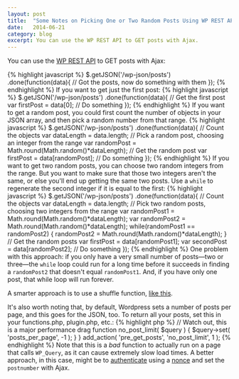 ```yaml
---
layout: post
title:  "Some Notes on Picking One or Two Random Posts Using WP REST API"
date:   2014-06-21
category: blog
excerpt: You can use the WP REST API to GET posts with Ajax.
---
```


You can use the [WP REST API](https://github.com/WP-API/WP-API) to GET posts with Ajax:

{% highlight javascript %}
$.getJSON('/wp-json/posts')
	.done(function(data){
		// Got the posts, now do something with them
	});
{% endhighlight %}
If you want to get just the first post:
{% highlight javascript %}
$.getJSON('/wp-json/posts')
	.done(function(data){
		// Get the first post
		var firstPost = data[0];
		// Do something
	});
{% endhighlight %}
If you want to get a random post, you could first count the number of objects in your JSON array, and then pick a random number from that range.
{% highlight javascript %}
$.getJSON('/wp-json/posts')
	.done(function(data){
		// Count the objects
		var dataLength = data.length;
		// Pick a random post, choosing an integer from the range
		var randomPost = Math.round(Math.random()*dataLength);
		// Get the random post
		var firstPost = data[randomPost];
		// Do something
	});
{% endhighlight %}
If you want to get two random posts, you can choose two random integers from the range. But you want to make sure that those two integers aren't the same, or else you'll end up getting the same two posts. Use a `while` to regenerate the second integer if it is equal to the first:
{% highlight javascript %}
$.getJSON('/wp-json/posts')
	.done(function(data){
		// Count the objects
		var dataLength = data.length;
		// Pick two random posts, choosing two integers from the range
		var randomPost1 = Math.round(Math.random()*dataLength);
		var randomPost2 = Math.round(Math.random()*dataLength);
		while(randomPost1 == randomPost2) {
			randomPost2 = Math.round(Math.random()*dataLength);
		}
		// Get the random posts
		var firstPost = data[randomPost1];
		var secondPost = data[randomPost2];
		// Do something
	});
{% endhighlight %}
One problem with this approach: if you only have a very small number of posts—two or three—the `while` loop could run for a long time before it succeeds in finding a `randomPost2` that doesn't equal `randomPost1`. And, if you have only one post, that while loop will run forever.

A smarter approach is to use a shuffle function, [like this](http://bost.ocks.org/mike/shuffle/).

It's also worth noting that, by default, Wordpress sets a number of posts per page, and this goes for the JSON, too. To return all your posts, set this in your functions.php, plugin.php, etc.:
{% highlight php %}
// Watch out, this is a major performance drag
function no_post_limit( $query ) {
    $query->set( 'posts_per_page', -1 );
  }
}
add_action( 'pre_get_posts', 'no_post_limit', 1 );
{% endhighlight %}
Note that this is a _bad_ function to actually run on a page that calls `WP_Query`, as it can cause extremely slow load times. A better approach, in this case, might be to [authenticate](https://github.com/WP-API/WP-API/blob/f2322ad49e445a0b4af5ba805f89be991b28e048/docs/authentication.md) using a [nonce](http://codex.wordpress.org/WordPress_Nonces) and set the `postnumber` with Ajax.